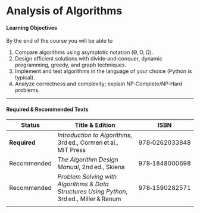 # Analysis of Algorithms

#### Learning Objectives

By the end of the course you will be able to 

1. Compare algorithms using asymptotic notation (Θ, O, Ω).
2. Design efficient solutions with divide‑and‑conquer, dynamic programming, greedy, and graph techniques.
3. Implement and test algorithms in the language of your choice (Python is typical).
4. Analyze correctness and complexity; explain NP‑Complete/NP‑Hard problems.

---

#### Required & Recommended Texts

| Status       | Title & Edition                                                                           | ISBN           |
| ------------ | ----------------------------------------------------------------------------------------- | -------------- |
| **Required** | *Introduction to Algorithms*, 3rd ed., Cormen et al., MIT Press                           | 978‑0262033848 |
| Recommended  | *The Algorithm Design Manual*, 2nd ed., Skiena                                            | 978‑1848000698 |
| Recommended  | *Problem Solving with Algorithms & Data Structures Using Python*, 3rd ed., Miller & Ranum | 978‑1590282571 |
|              |                                                                                           |                |
